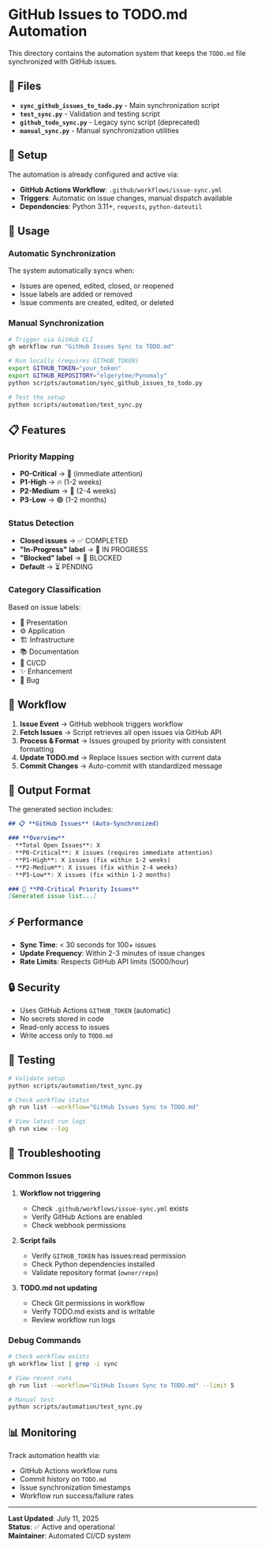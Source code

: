 # GitHub Issues to TODO.md Automation

This directory contains the automation system that keeps the `TODO.md` file synchronized with GitHub issues.

## 📁 Files

- **`sync_github_issues_to_todo.py`** - Main synchronization script
- **`test_sync.py`** - Validation and testing script  
- **`github_todo_sync.py`** - Legacy sync script (deprecated)
- **`manual_sync.py`** - Manual synchronization utilities

## 🔧 Setup

The automation is already configured and active via:

- **GitHub Actions Workflow**: `.github/workflows/issue-sync.yml`
- **Triggers**: Automatic on issue changes, manual dispatch available
- **Dependencies**: Python 3.11+, `requests`, `python-dateutil`

## 🚀 Usage

### Automatic Synchronization

The system automatically syncs when:

- Issues are opened, edited, closed, or reopened
- Issue labels are added or removed
- Issue comments are created, edited, or deleted

### Manual Synchronization

```bash
# Trigger via GitHub CLI
gh workflow run "GitHub Issues Sync to TODO.md"

# Run locally (requires GITHUB_TOKEN)
export GITHUB_TOKEN="your_token"
export GITHUB_REPOSITORY="elgerytme/Pynomaly"
python scripts/automation/sync_github_issues_to_todo.py

# Test the setup
python scripts/automation/test_sync.py
```

## 📋 Features

### Priority Mapping

- **P0-Critical** → 🚨 (immediate attention)
- **P1-High** → 🔥 (1-2 weeks)
- **P2-Medium** → 🔶 (2-4 weeks)  
- **P3-Low** → 🟢 (1-2 months)

### Status Detection

- **Closed issues** → ✅ COMPLETED
- **"In-Progress" label** → 🔄 IN PROGRESS
- **"Blocked" label** → 🚫 BLOCKED
- **Default** → ⏳ PENDING

### Category Classification

Based on issue labels:

- 🎨 Presentation
- ⚙️ Application
- 🏗️ Infrastructure
- 📚 Documentation
- 🚀 CI/CD
- ✨ Enhancement
- 🐛 Bug

## 🔄 Workflow

1. **Issue Event** → GitHub webhook triggers workflow
2. **Fetch Issues** → Script retrieves all open issues via GitHub API
3. **Process & Format** → Issues grouped by priority with consistent formatting
4. **Update TODO.md** → Replace Issues section with current data
5. **Commit Changes** → Auto-commit with standardized message

## 🎯 Output Format

The generated section includes:

```markdown
## 📋 **GitHub Issues** (Auto-Synchronized)

### **Overview**
- **Total Open Issues**: X
- **P0-Critical**: X issues (requires immediate attention)
- **P1-High**: X issues (fix within 1-2 weeks)
- **P2-Medium**: X issues (fix within 2-4 weeks)
- **P3-Low**: X issues (fix within 1-2 months)

### 🚨 **P0-Critical Priority Issues**
[Generated issue list...]
```

## ⚡ Performance

- **Sync Time**: < 30 seconds for 100+ issues
- **Update Frequency**: Within 2-3 minutes of issue changes
- **Rate Limits**: Respects GitHub API limits (5000/hour)

## 🔒 Security

- Uses GitHub Actions `GITHUB_TOKEN` (automatic)
- No secrets stored in code
- Read-only access to issues
- Write access only to `TODO.md`

## 🧪 Testing

```bash
# Validate setup
python scripts/automation/test_sync.py

# Check workflow status  
gh run list --workflow="GitHub Issues Sync to TODO.md"

# View latest run logs
gh run view --log
```

## 🚨 Troubleshooting

### Common Issues

1. **Workflow not triggering**
   - Check `.github/workflows/issue-sync.yml` exists
   - Verify GitHub Actions are enabled
   - Check webhook permissions

2. **Script fails**
   - Verify `GITHUB_TOKEN` has issues:read permission
   - Check Python dependencies installed
   - Validate repository format (`owner/repo`)

3. **TODO.md not updating**
   - Check Git permissions in workflow
   - Verify TODO.md exists and is writable
   - Review workflow run logs

### Debug Commands

```bash
# Check workflow exists
gh workflow list | grep -i sync

# View recent runs  
gh run list --workflow="GitHub Issues Sync to TODO.md" --limit 5

# Manual test
python scripts/automation/test_sync.py
```

## 📊 Monitoring

Track automation health via:

- GitHub Actions workflow runs
- Commit history on `TODO.md`
- Issue synchronization timestamps
- Workflow run success/failure rates

---

**Last Updated**: July 11, 2025  
**Status**: ✅ Active and operational  
**Maintainer**: Automated CI/CD system
